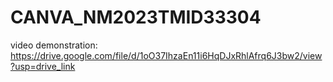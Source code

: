 # CANVA_NM2023TMID33304

video demonstration: https://drive.google.com/file/d/1oO37IhzaEn11i6HqDJxRhlAfrq6J3bw2/view?usp=drive_link
